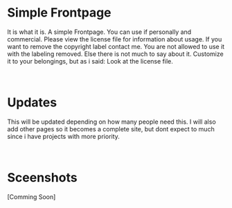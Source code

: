 # Simple Frontpage
It is what it is. A simple Frontpage. You can use if personally and commercial. Please view the license file for information about usage. If you want to remove the copyright
label contact me. You are not allowed to use it with the labeling removed. Else there is not much to say about it. Customize it to your belongings, but as i said: Look at the 
license file.

<br>

# Updates
This will be updated depending on how many people need this. I will also add other pages so it becomes a complete site, but dont expect to much since i have projects with more 
priority.

<br>

# Sceenshots
[Comming Soon]
